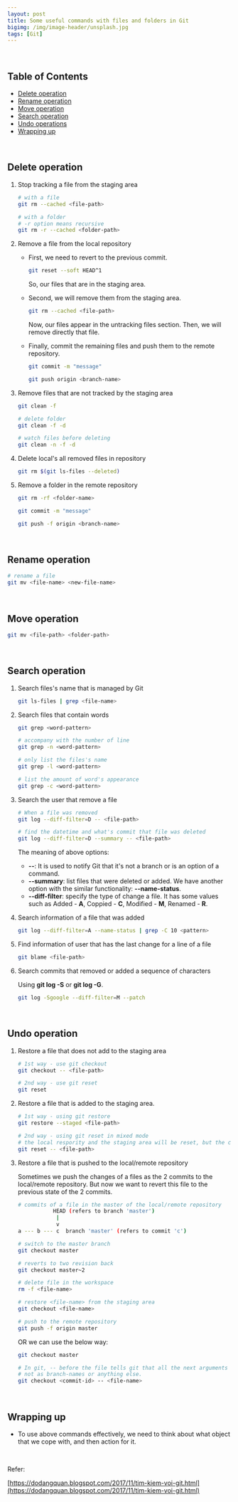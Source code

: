 ```yaml
---
layout: post
title: Some useful commands with files and folders in Git
bigimg: /img/image-header/unsplash.jpg
tags: [Git]
---
```




<br>

## Table of Contents
- [Delete operation](#delete-operation)
- [Rename operation](#rename-operation)
- [Move operation](#move-operation)
- [Search operation](#search-operation)
- [Undo operations](#undo-operations)
- [Wrapping up](#wrapping-up)

<br>

## Delete operation

1. Stop tracking a file from the staging area

    ```bash
    # with a file
    git rm --cached <file-path>

    # with a folder
    # -r option means recursive
    git rm -r --cached <folder-path>
    ```

2. Remove a file from the local repository

    - First, we need to revert to the previous commit.

        ```bash
        git reset --soft HEAD^1
        ```

        So, our files that are in the staging area.

    - Second, we will remove them from the staging area.

        ```bash
        git rm --cached <file-path>
        ```

        Now, our files appear in the untracking files section. Then, we will remove directly that file.

    - Finally, commit the remaining files and push them to the remote repository.

        ```bash
        git commit -m "message"

        git push origin <branch-name>
        ```

3. Remove files that are not tracked by the staging area

    ```bash
    git clean -f

    # delete folder
    git clean -f -d

    # watch files before deleting
    git clean -n -f -d
    ```

4. Delete local's all removed files in repository

    ```bash
    git rm $(git ls-files --deleted)
    ```

5. Remove a folder in the remote repository

    ```bash
    git rm -rf <folder-name>

    git commit -m "message"

    git push -f origin <branch-name>
    ```

<br>

## Rename operation

```bash
# rename a file
git mv <file-name> <new-file-name>
```


<br>

## Move operation

```bash
git mv <file-path> <folder-path>
```


<br>

## Search operation

1. Search files's name that is managed by Git

    ```bash
    git ls-files | grep <file-name>
    ```

2. Search files that contain words

    ```bash
    git grep <word-pattern>

    # accompany with the number of line
    git grep -n <word-pattern>

    # only list the files's name
    git grep -l <word-pattern>

    # list the amount of word's appearance
    git grep -c <word-pattern>
    ```

3. Search the user that remove a file

    ```bash
    # When a file was removed
    git log --diff-filter=D -- <file-path>

    # find the datetime and what's commit that file was deleted
    git log --diff-filter=D --summary -- <file-path>
    ```

    The meaning of above options:
    - **--**: It is used to notify Git that it's not a branch or is an option of a command.
    - **--summary**: list files that were deleted or added. We have another option with the similar functionality: **--name-status**.
    - **--diff-filter**: specify the type of change a file. It has some values such as Added - **A**, Coppied - **C**, Modified - **M**, Renamed - **R**.

4. Search information of a file that was added

    ```bash
    git log --diff-filter=A --name-status | grep -C 10 <pattern>
    ```

5. Find information of user that has the last change for a line of a file

    ```bash
    git blame <file-path>
    ```

6. Search commits that removed or added a sequence of characters

    Using **git log -S<string>** or **git log -G<regex>**.

    ```bash
    git log -Sgoogle --diff-filter=M --patch
    ```

<br>

## Undo operation

1. Restore a file that does not add to the staging area

    ```bash
    # 1st way - use git checkout
    git checkout -- <file-path>

    # 2nd way - use git reset
    git reset 
    ```

2. Restore a file that is added to the staging area.

    ```bash
    # 1st way - using git restore
    git restore --staged <file-path>

    # 2nd way - using git reset in mixed mode
    # the local respority and the staging area will be reset, but the changes in working space are still remained
    git reset -- <file-path>
    ```

3. Restore a file that is pushed to the local/remote repository

    Sometimes we push the changes of a files as the 2 commits to the local/remote repository. But now we want to revert this file to the previous state of the 2 commits.

    ```bash
    # commits of a file in the master of the local/remote repository
               HEAD (refers to branch 'master')
                |
                v
    a --- b --- c  branch 'master' (refers to commit 'c')
    ```

    ```bash
    # switch to the master branch
    git checkout master

    # reverts to two revision back
    git checkout master~2

    # delete file in the workspace
    rm -f <file-name>

    # restore <file-name> from the staging area
    git checkout <file-name>

    # push to the remote repository
    git push -f origin master
    ```

    OR we can use the below way:

    ```bash
    git checkout master

    # In git, -- before the file tells git that all the next arguments should be interpreted as filenames,
    # not as branch-names or anything else.
    git checkout <commit-id> -- <file-name>
    ```

<br>

## Wrapping up

- To use above commands effectively, we need to think about what object that we cope with, and then action for it.

<br>

Refer:

[https://dodangquan.blogspot.com/2017/11/tim-kiem-voi-git.html](https://dodangquan.blogspot.com/2017/11/tim-kiem-voi-git.html)